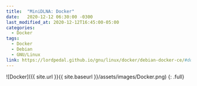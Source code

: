 ```yaml
---
title:  "MiniDLNA: Docker"
date:   2020-12-12 06:30:00 -0300
last_modified_at: 2020-12-12T16:45:00-05:00
categories:
  - Docker
tags:
  - Docker
  - Debian
  - GNU/Linux
link: https://lordpedal.github.io/gnu/linux/docker/debian-docker-ce/#docker-jitsi
---
```


![Docker]({{ site.url }}{{ site.baseurl }}/assets/images/Docker.png)
{: .full}